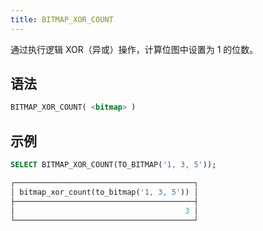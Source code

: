 ```yaml
---
title: BITMAP_XOR_COUNT
---
```


通过执行逻辑 XOR（异或）操作，计算位图中设置为 1 的位数。

## 语法

```sql
BITMAP_XOR_COUNT( <bitmap> )
```

## 示例

```sql
SELECT BITMAP_XOR_COUNT(TO_BITMAP('1, 3, 5'));

┌────────────────────────────────────────┐
│ bitmap_xor_count(to_bitmap('1, 3, 5')) │
├────────────────────────────────────────┤
│                                      3 │
└────────────────────────────────────────┘
```